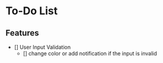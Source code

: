 # To-Do List

## Features
- [] User Input Validation 
    - [] change color or add notification if the input is invalid